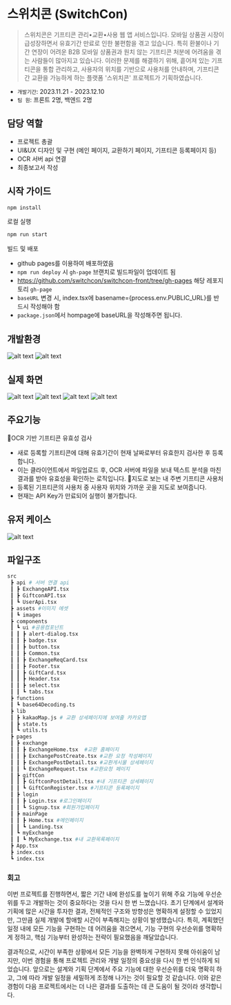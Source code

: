 # 스위치콘 (SwitchCon)
> 스위치콘은 기프티콘 관리•교환•사용 웹 앱 서비스입니다. 모바일 상품권 시장이 급성장하면서 유효기간 만료로 인한 불편함을 겪고 있습니다. 특히 환불이나 기간 연장이 어려운 B2B 모바일 상품권과 원치 않는 기프티콘 처분에 어려움을 겪는 사람들이 많아지고 있습니다. 이러한 문제를 해결하기 위해, 흩어져 있는 기프티콘을 통합 관리하고, 사용자의 위치를 기반으로 사용처를 안내하며, 기프티콘 간 교환을 가능하게 하는 플랫폼 '스위치콘' 프로젝트가 기획하였습니다.

- `개발기간`: 2023.11.21 - 2023.12.10
- `팀 원`: 프론트 2명, 백엔드 2명 


## 담당 역할
- 프로젝트 총괄 
- UI&UX 디자인 및 구현 (메인 페이지, 교환하기 페이지, 기프티콘 등록페이지 등)
- OCR 서버 api 연결
- 최종보고서 작성

## 시작 가이드
  ```sh
npm install
```
로컬 실행 
```sh
npm run start
```
빌드 및 배포
- github pages를 이용하여 배포하였음
- `npm run deploy` 시 `gh-page` 브랜치로 빌드파일이 업데이트 됨
- https://github.com/switchcon/switchcon-front/tree/gh-pages 해당 레포지토리 `gh-page` 
- `baseURL` 변경 시, index.tsx에 basename={process.env.PUBLIC_URL}를 반드시 작성해야 함
- `package.json`에서 hompage에 baseURL을 작성해주면 됩니다.




## 개발환경 
![alt text](image.png)
![alt text](image-1.png)

## 실제 화면
![alt text](image-2.png)
![alt text](image-3.png)
![alt text](image-4.png)
![alt text](image-5.png)

## 주요기능
📍OCR 기반 기프티콘 유효성 검사
- 새로 등록할 기프티콘에 대해 유효기간이 현재 날짜로부터 유효한지 검사한 후 등록합니다.
- 이는 클라이언트에서 파일업로드 후, OCR 서버에 파일을 보내 텍스트 분석을 마친 결과를 받아 유효성을 확인하는 로직입니다.
📍지도로 보는 내 주변 기프티콘 사용처
- 등록된 기프티콘의 사용처 중 사용자 위치와 가까운 곳을 지도로 보여줍니다.
- 현재는 API Key가 만료되어 실행이 불가합니다.

## 유저 케이스
![alt text](image-6.png)

## 파일구조
```sh
src
 ┣ api # 서버 연결 api 
 ┃ ┣ ExchangeAPI.tsx
 ┃ ┣ GiftconAPI.tsx
 ┃ ┗ UserApi.tsx
 ┣ assets #이미지 에셋
 ┃ ┗ images
 ┣ components
 ┃ ┗ ui #공용컴포넌트
 ┃ ┃ ┣ alert-dialog.tsx
 ┃ ┃ ┣ badge.tsx
 ┃ ┃ ┣ button.tsx
 ┃ ┃ ┣ Common.tsx
 ┃ ┃ ┣ ExchangeReqCard.tsx
 ┃ ┃ ┣ Footer.tsx
 ┃ ┃ ┣ GiftCard.tsx
 ┃ ┃ ┣ Header.tsx
 ┃ ┃ ┣ select.tsx
 ┃ ┃ ┗ tabs.tsx
 ┣ functions
 ┃ ┗ base64Decoding.ts
 ┣ lib 
 ┃ ┣ kakaoMap.js # 교환 상세페이지에 보여줄 카카오맵
 ┃ ┣ state.ts
 ┃ ┗ utils.ts
 ┣ pages
 ┃ ┣ exchange
 ┃ ┃ ┣ ExchangeHome.tsx  #교환 홈페이지
 ┃ ┃ ┣ ExchangePostCreate.tsx #교환 요청 작성페이지
 ┃ ┃ ┣ ExchangePostDetail.tsx #교환게시물 상세페이지
 ┃ ┃ ┗ ExchangeRequest.tsx #교환요청 페이지
 ┃ ┣ giftCon
 ┃ ┃ ┣ GiftconPostDetail.tsx #내 기프티콘 상세페이지
 ┃ ┃ ┗ GiftConRegister.tsx #기프티콘 등록페이지 
 ┃ ┣ login
 ┃ ┃ ┣ Login.tsx #로그인페이지
 ┃ ┃ ┗ Signup.tsx #회원가입페이지
 ┃ ┣ mainPage
 ┃ ┃ ┣ Home.tsx #메인페이지
 ┃ ┃ ┗ Landing.tsx
 ┃ ┗ myExchange
 ┃ ┃ ┗ MyExchange.tsx #내 교환목록페이지
 ┣ App.tsx
 ┣ index.css
 ┗ index.tsx
```

### 회고
이번 프로젝트를 진행하면서, 짧은 기간 내에 완성도를 높이기 위해 주요 기능에 우선순위를 두고 개발하는 것이 중요하다는 것을 다시 한 번 느꼈습니다. 초기 단계에서 설계와 기획에 많은 시간을 투자한 결과, 전체적인 구조와 방향성은 명확하게 설정할 수 있었지만, 그만큼 실제 개발에 할애할 시간이 부족해지는 상황이 발생했습니다. 특히, 계획했던 일정 내에 모든 기능을 구현하는 데 어려움을 겪으면서, 기능 구현의 우선순위를 명확하게 정하고, 핵심 기능부터 완성하는 전략이 필요했음을 깨달았습니다.

결과적으로, 시간이 부족한 상황에서 모든 기능을 완벽하게 구현하지 못해 아쉬움이 남지만, 이번 경험을 통해 프로젝트 관리와 개발 일정의 중요성을 다시 한 번 인식하게 되었습니다. 앞으로는 설계와 기획 단계에서 주요 기능에 대한 우선순위를 더욱 명확히 하고, 그에 따라 개발 일정을 세밀하게 조정해 나가는 것이 필요할 것 같습니다. 이와 같은 경험이 다음 프로젝트에서는 더 나은 결과를 도출하는 데 큰 도움이 될 것이라 생각합니다.
